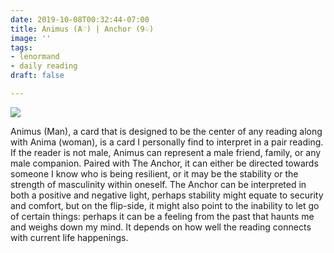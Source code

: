 ```yaml
---
date: 2019-10-08T00:32:44-07:00
title: Animus (A♡) | Anchor (9♤)
image: ''
tags:
- lenormand
- daily reading
draft: false

---
```

![](/images/20191008_003742.jpg)

Animus (Man), a card that is designed to be the center of any reading along with Anima (woman), is a card I personally find to interpret in a pair reading. If the reader is not male, Animus can represent a male friend, family, or any male companion. Paired with The Anchor, it can either be directed towards someone I know who is being resilient, or it may be the stability or the strength of masculinity within oneself. The Anchor can be interpreted in both a positive and negative light, perhaps stability might equate to security and comfort, but on the flip-side, it might also point to the inability to let go of certain things: perhaps it can be a feeling from the past that haunts me and weighs down my mind. It depends on how well the reading connects with current life happenings.